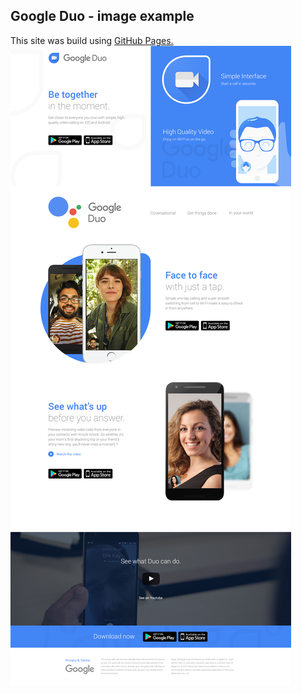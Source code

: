 ## Google Duo - image example
This site was build using [GitHub Pages.](https://garyavendanio.github.io/google-duo/)
![garyavendanio](https://raw.githubusercontent.com/garyavendanio/google-duo/master/template.jpg)
